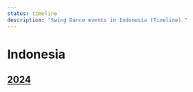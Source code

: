 ```yaml
---
status: timeline
description: "Swing Dance events in Indonesia (Timeline)."
---
```


# Indonesia

## [2024](2024.md)

